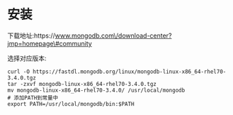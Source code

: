 # 安装

下载地址:https:\/\/www.mongodb.com\/download-center?jmp=homepage\#community

选择对应版本:

```
curl -O https://fastdl.mongodb.org/linux/mongodb-linux-x86_64-rhel70-3.4.0.tgz
tar -zxvf mongodb-linux-x86_64-rhel70-3.4.0.tgz
mv mongodb-linux-x86_64-rhel70-3.4.0/ /usr/local/mongodb
# 添加PATH到常量中
export PATH=/usr/local/mongodb/bin:$PATH

```

